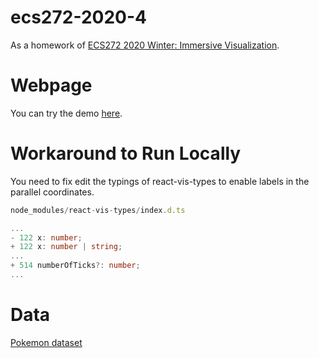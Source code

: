 # ecs272-2020-4

As a homework of [ECS272 2020 Winter: Immersive Visualization](https://github.com/ucdavis/ECS272-Winter2020).

# Webpage

You can try the demo [here](https://keita-makino.github.io/ecs272-2020-4).

# Workaround to Run Locally

You need to fix edit the typings of react-vis-types to enable labels in the parallel coordinates.

```ts
node_modules/react-vis-types/index.d.ts

...
- 122 x: number;
+ 122 x: number | string;
...
+ 514 numberOfTicks?: number;
...

```

# Data

[Pokemon dataset](https://www.kaggle.com/alopez247/pokemon)
